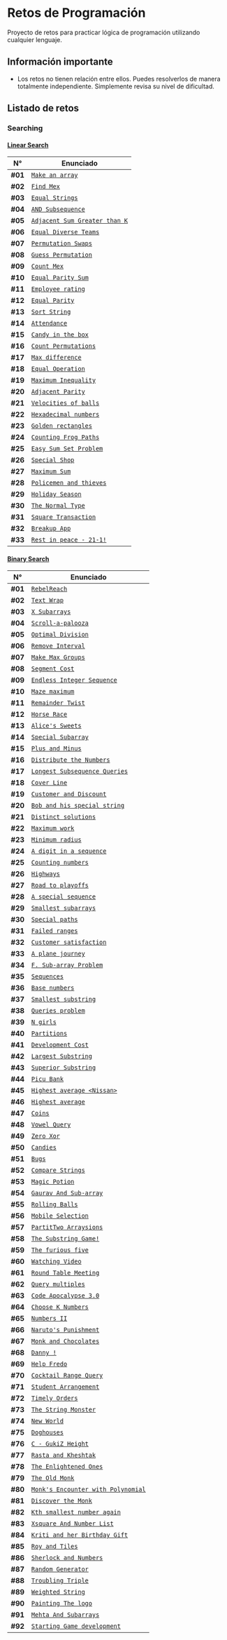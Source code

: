 # Retos de Programación

Proyecto de retos para practicar lógica de programación utilizando cualquier lenguaje.

## Información importante

- Los retos no tienen relación entre ellos. Puedes resolverlos de manera totalmente independiente. Simplemente revisa su nivel de dificultad.

## Listado de retos

### Searching

#### [Linear Search](./Searching/Linear-Search/README.md)

| N°      | Enunciado                                                                                        |
| ------- | ------------------------------------------------------------------------------------------------ |
| **#01** | [`Make an array`](./Searching/Linear-Search/Make-an-array/README.md)                             |
| **#02** | [`Find Mex`](./Searching/Linear-Search/Find-Mex/README.md)                                       |
| **#03** | [`Equal Strings`](./Searching/Linear-Search/Equal-Strings/README.md)                             |
| **#04** | [`AND Subsequence`](./Searching/Linear-Search/AND-Subsequence/README.md)                         |
| **#05** | [`Adjacent Sum Greater than K`](./Searching/Linear-Search/Adjacent-Sum-Greater-than-K/README.md) |
| **#06** | [`Equal Diverse Teams`](./Searching/Linear-Search/Equal-Diverse-Teams/README.md)                 |
| **#07** | [`Permutation Swaps`](./Searching/Linear-Search/Permutation-Swaps/README.md)                     |
| **#08** | [`Guess Permutation`](./Searching/Linear-Search/Guess-Permutation/README.md)                     |
| **#09** | [`Count Mex`](./Searching/Linear-Search/Count-Mex/README.md)                                     |
| **#10** | [`Equal Parity Sum`](./Searching/Linear-Search/Equal-Parity-Sum/README.md)                       |
| **#11** | [`Employee rating`](./Searching/Linear-Search/Employee-Rating/README.md)                         |
| **#12** | [`Equal Parity`](./Searching/Linear-Search/Equal-Parity/README.md)                               |
| **#13** | [`Sort String`](./Searching/Linear-Search/Sort-String/README.md)                                 |
| **#14** | [`Attendance`](./Searching/Linear-Search/Attendance/README.md)                                   |
| **#15** | [`Candy in the box`](./Searching/Linear-Search/Candy-in-the-box/README.md)                       |
| **#16** | [`Count Permutations`](./Searching/Linear-Search/Count-Permutations/README.md)                   |
| **#17** | [`Max difference`](./Searching/Linear-Search/Max-Difference/README.md)                           |
| **#18** | [`Equal Operation`](./Searching/Linear-Search/Equal-Operation/README.md)                         |
| **#19** | [`Maximum Inequality`](./Searching/Linear-Search/Maximum-Inequality/README.md)                   |
| **#20** | [`Adjacent Parity`](./Searching/Linear-Search/Adjacent-Parity/README.md)                         |
| **#21** | [`Velocities of balls`](./Searching/Linear-Search/Velocities-of-Balls/README.md)                 |
| **#22** | [`Hexadecimal numbers`](./Searching/Linear-Search/Hexadecimal-Numbers/README.md)                 |
| **#23** | [`Golden rectangles`](./Searching/Linear-Search/Golden-Rectangles/README.md)                     |
| **#24** | [`Counting Frog Paths`](./Searching/Linear-Search/Counting-Frog-Paths/README.md)                 |
| **#25** | [`Easy Sum Set Problem`](./Searching/Linear-Search/Easy-Sum-Set-Problem/README.md)               |
| **#26** | [`Special Shop`](./Searching/Linear-Search/Special-Shop/README.md)                               |
| **#27** | [`Maximum Sum`](./Searching/Linear-Search/Maximum-Sum/README.md)                                 |
| **#28** | [`Policemen and thieves`](./Searching/Linear-Search/Policemen-and-Thieves/README.md)             |
| **#29** | [`Holiday Season`](./Searching/Linear-Search/Holiday-Season/README.md)                           |
| **#30** | [`The Normal Type`](./Searching/Linear-Search/The-Normal-Type/README.md)                         |
| **#31** | [`Square Transaction`](./Searching/Linear-Search/Square-Transaction/README.md)                   |
| **#32** | [`Breakup App`](./Searching/Linear-Search/Breakup-App/README.md)                                 |
| **#33** | [`Rest in peace - 21-1!`](./Searching/Linear-Search/Rest-in-Peace-21-1/README.md)                |

#### [Binary Search](./Searching/Binary-Search/README.md)

| N°      | Enunciado                                                                                                  |
| ------- | ---------------------------------------------------------------------------------------------------------- |
| **#01** | [`RebelReach`](./Searching/Binary-Search/RebelReach/README.md)                                             |
| **#02** | [`Text Wrap`](./Searching/Binary-Search/Text-Wrap/README.md)                                               |
| **#03** | [`X Subarrays`](./Searching/Binary-Search/X-Subarrays/README.md)                                           |
| **#04** | [`Scroll-a-palooza`](./Searching/Binary-Search/Scroll-a-palooza/README.md)                                 |
| **#05** | [`Optimal Division`](./Searching/Binary-Search/Optimal-Division/README.md)                                 |
| **#06** | [`Remove Interval`](./Searching/Binary-Search/Remove-Interval/README.md)                                   |
| **#07** | [`Make Max Groups`](./Searching/Binary-Search/Make-Max-Groups/README.md)                                   |
| **#08** | [`Segment Cost`](./Searching/Binary-Search/Segment-Cost/README.md)                                         |
| **#09** | [`Endless Integer Sequence`](./Searching/Binary-Search/Endless-Integer-Sequence/README.md)                 |
| **#10** | [`Maze maximum`](./Searching/Binary-Search/Maze-Maximum/README.md)                                         |
| **#11** | [`Remainder Twist`](./Searching/Binary-Search/Remainder-Twist/README.md)                                   |
| **#12** | [`Horse Race`](./Searching/Binary-Search/Horse-Race/README.md)                                             |
| **#13** | [`Alice's Sweets`](./Searching/Binary-Search/Alice's-Sweets/README.md)                                     |
| **#14** | [`Special Subarray`](./Searching/Binary-Search/Special-Subarray/README.md)                                 |
| **#15** | [`Plus and Minus`](./Searching/Binary-Search/Plus-and-Minus/README.md)                                     |
| **#16** | [`Distribute the Numbers`](./Searching/Binary-Search/Distribute-the-Numbers/README.md)                     |
| **#17** | [`Longest Subsequence Queries`](./Searching/Binary-Search/Longest-Subsequence-Queries/README.md)           |
| **#18** | [`Cover Line`](./Searching/Binary-Search/Cover-Line/README.md)                                             |
| **#19** | [`Customer and Discount`](./Searching/Binary-Search/Customer-and-Discount/README.md)                       |
| **#20** | [`Bob and his special string`](./Searching/Binary-Search/Bob-and-his-special-string/README.md)             |
| **#21** | [`Distinct solutions`](./Searching/Binary-Search/Distinct-Solutions/README.md)                             |
| **#22** | [`Maximum work`](./Searching/Binary-Search/Maximum-Work/README.md)                                         |
| **#23** | [`Minimum radius`](./Searching/Binary-Search/Minimum-Radius/README.md)                                     |
| **#24** | [`A digit in a sequence`](./Searching/Binary-Search/A-digit-in-a-sequence/README.md)                       |
| **#25** | [`Counting numbers`](./Searching/Binary-Search/Counting-Numbers/README.md)                                 |
| **#26** | [`Highways`](./Searching/Binary-Search/Highways/README.md)                                                 |
| **#27** | [`Road to playoffs`](./Searching/Binary-Search/Road-to-Playoffs/README.md)                                 |
| **#28** | [`A special sequence`](./Searching/Binary-Search/A-Special-Sequence/README.md)                             |
| **#29** | [`Smallest subarrays`](./Searching/Binary-Search/Smallest-Subarrays/README.md)                             |
| **#30** | [`Special paths`](./Searching/Binary-Search/Special-Paths/README.md)                                       |
| **#31** | [`Failed ranges`](./Searching/Binary-Search/Failed-Ranges/README.md)                                       |
| **#32** | [`Customer satisfaction`](./Searching/Binary-Search/Customer-Satisfaction/README.md)                       |
| **#33** | [`A plane journey`](./Searching/Binary-Search/A-plane-journey/README.md)                                   |
| **#34** | [`F. Sub-array Problem`](./Searching/Binary-Search/Sub-array-Problem/README.md)                            |
| **#35** | [`Sequences`](./Searching/Binary-Search/Sequences/README.md)                                               |
| **#36** | [`Base numbers`](./Searching/Binary-Search/Base-Numbers/README.md)                                         |
| **#37** | [`Smallest substring`](./Searching/Binary-Search/Smallest-Substring/README.md)                             |
| **#38** | [`Queries problem`](./Searching/Binary-Search/Queries-Problem/README.md)                                   |
| **#39** | [`N girls`](./Searching/Binary-Search/N-girls/README.md)                                                   |
| **#40** | [`Partitions`](./Searching/Binary-Search/Partitions/README.md)                                             |
| **#41** | [`Development Cost`](./Searching/Binary-Search/Development-Cost/README.md)                                 |
| **#42** | [`Largest Substring`](./Searching/Binary-Search/Largest-Substring/README.md)                               |
| **#43** | [`Superior Substring`](./Searching/Binary-Search/Superior-Substring/README.md)                             |
| **#44** | [`Picu Bank`](./Searching/Binary-Search/Picu-Bank/README.md)                                               |
| **#45** | [`Highest average <Nissan>`](./Searching/Binary-Search/Highest-Average-Nissan/README.md)                   |
| **#46** | [`Highest average`](./Searching/Binary-Search/Highest-Average/README.md)                                   |
| **#47** | [`Coins`](./Searching/Binary-Search/Coins/README.md)                                                       |
| **#48** | [`Vowel Query`](./Searching/Binary-Search/Vowel-Query/README.md)                                           |
| **#49** | [`Zero Xor`](./Searching/Binary-Search/Zero-XOR/README.md)                                                 |
| **#50** | [`Candies`](./Searching/Binary-Search/Candies/README.md)                                                   |
| **#51** | [`Bugs`](./Searching/Binary-Search/Bugs/README.md)                                                         |
| **#52** | [`Compare Strings`](./Searching/Binary-Search/Compare-Strings/README.md)                                   |
| **#53** | [`Magic Potion`](./Searching/Binary-Search/Magic-Potion/README.md)                                         |
| **#54** | [`Gaurav And Sub-array`](./Searching/Binary-Search/Gaurav-and-Sub-array/README.md)                         |
| **#55** | [`Rolling Balls`](./Searching/Binary-Search/Rolling-Balls/README.md)                                       |
| **#56** | [`Mobile Selection`](./Searching/Binary-Search/Mobile-Selection/README.md)                                 |
| **#57** | [`PartitTwo Arraysions`](./Searching/Binary-Search/Two-Arrays/README.md)                                   |
| **#58** | [`The Substring Game!`](./Searching/Binary-Search/The-Substring-Game/README.md)                            |
| **#59** | [`The furious five`](./Searching/Binary-Search/The-Furious-Five/README.md)                                 |
| **#60** | [`Watching Video`](./Searching/Binary-Search/Watching-Video/README.md)                                     |
| **#61** | [`Round Table Meeting`](./Searching/Binary-Search/Round-Table-Meeting/README.md)                           |
| **#62** | [`Query multiples`](./Searching/Binary-Search/Query-Multiples/README.md)                                   |
| **#63** | [`Code Apocalypse 3.0`](./Searching/Binary-Search/Code-Apocalypse-3/README.md)                             |
| **#64** | [`Choose K Numbers`](./Searching/Binary-Search/Choose-K-Numbers/README.md)                                 |
| **#65** | [`Numbers II`](./Searching/Binary-Search/Numbers-II/README.md)                                             |
| **#66** | [`Naruto's Punishment`](./Searching/Binary-Search/Naruto's-Punishment/README.md)                           |
| **#67** | [`Monk and Chocolates`](./Searching/Binary-Search/Monk-and-Chocolates/README.md)                           |
| **#68** | [`Danny !`](./Searching/Binary-Search/Danny/README.md)                                                     |
| **#69** | [`Help Fredo`](./Searching/Binary-Search/Help-Fredo/README.md)                                             |
| **#70** | [`Cocktail Range Query`](./Searching/Binary-Search/Cocktail-Range-Query/README.md)                         |
| **#71** | [`Student Arrangement`](./Searching/Binary-Search/Student-Arrangement/README.md)                           |
| **#72** | [`Timely Orders`](./Searching/Binary-Search/Timely-Orders/README.md)                                       |
| **#73** | [`The String Monster`](./Searching/Binary-Search/The-String-Monster/README.md)                             |
| **#74** | [`New World`](./Searching/Binary-Search/New-World/README.md)                                               |
| **#75** | [`Doghouses`](./Searching/Binary-Search/Doghouses/README.md)                                               |
| **#76** | [`C - GukiZ Height`](./Searching/Binary-Search/C-GukiZ-Height/README.md)                                   |
| **#77** | [`Rasta and Kheshtak`](./Searching/Binary-Search/Rasta-and-Kheshtak/README.md)                             |
| **#78** | [`The Enlightened Ones`](./Searching/Binary-Search/The-Enlightened-Ones/README.md)                         |
| **#79** | [`The Old Monk`](./Searching/Binary-Search/The-Old-Monk/README.md)                                         |
| **#80** | [`Monk's Encounter with Polynomial`](./Searching/Binary-Search/Monk's-Encounter-with-Polynomial/README.md) |
| **#81** | [`Discover the Monk`](./Searching/Binary-Search/Discover-the-Monk/README.md)                               |
| **#82** | [`Kth smallest number again`](./Searching/Binary-Search/Kth-smallest-number-again/README.md)               |
| **#83** | [`Xsquare And Number List`](./Searching/Binary-Search/Xsquare-and-Number-List/README.md)                   |
| **#84** | [`Kriti and her Birthday Gift`](./Searching/Binary-Search/Kriti-and-her-Birthday-Gift/README.md)           |
| **#85** | [`Roy and Tiles`](./Searching/Binary-Search/Roy-and-Tiles/README.md)                                       |
| **#86** | [`Sherlock and Numbers`](./Searching/Binary-Search/Sherlock-and-Numbers/README.md)                         |
| **#87** | [`Random Generator`](./Searching/Binary-Search/Random-Generator/README.md)                                 |
| **#88** | [`Troubling Triple`](./Searching/Binary-Search/Troubling-Triple/README.md)                                 |
| **#89** | [`Weighted String`](./Searching/Binary-Search/Weighted-String/README.md)                                   |
| **#90** | [`Painting The logo`](./Searching/Binary-Search/Painting-The-Logo/README.md)                               |
| **#91** | [`Mehta And Subarrays`](./Searching/Binary-Search/Mehta-and-Subarrays/README.md)                           |
| **#92** | [`Starting Game development`](./Searching/Binary-Search/Starting-Game-Development/README.md)               |
